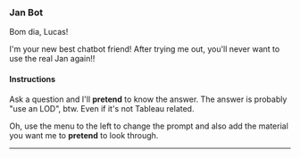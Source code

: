 ### Jan Bot

Bom dia, Lucas!

I'm your new best chatbot friend! After trying me out, you'll never want to use the real Jan again!!

#### Instructions

Ask a question and I'll **pretend** to know the answer. The answer is probably "use an LOD", btw. Even if it's not Tableau related.

Oh, use the menu to the left to change the prompt and also add the material you want me to **pretend** to look through.

---
